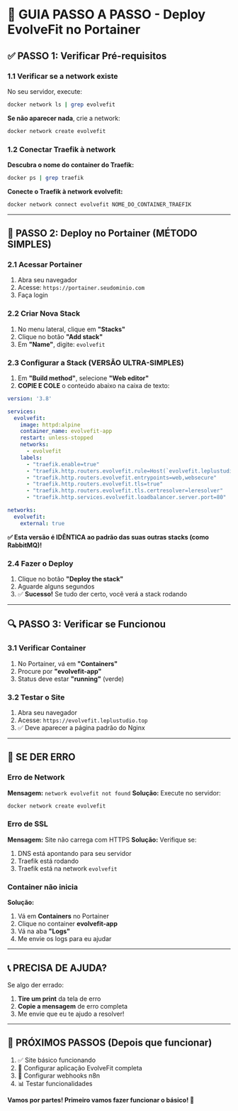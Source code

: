 # 🚀 GUIA PASSO A PASSO - Deploy EvolveFit no Portainer

## ✅ **PASSO 1: Verificar Pré-requisitos**

### 1.1 Verificar se a network existe
No seu servidor, execute:
```bash
docker network ls | grep evolvefit
```

**Se não aparecer nada**, crie a network:
```bash
docker network create evolvefit
```

### 1.2 Conectar Traefik à network
**Descubra o nome do container do Traefik:**
```bash
docker ps | grep traefik
```

**Conecte o Traefik à network evolvefit:**
```bash
docker network connect evolvefit NOME_DO_CONTAINER_TRAEFIK
```

---

## 🎯 **PASSO 2: Deploy no Portainer (MÉTODO SIMPLES)**

### 2.1 Acessar Portainer
1. Abra seu navegador
2. Acesse: `https://portainer.seudominio.com`
3. Faça login

### 2.2 Criar Nova Stack
1. No menu lateral, clique em **"Stacks"**
2. Clique no botão **"Add stack"**
3. Em **"Name"**, digite: `evolvefit`

### 2.3 Configurar a Stack (VERSÃO ULTRA-SIMPLES)
1. Em **"Build method"**, selecione **"Web editor"**
2. **COPIE E COLE** o conteúdo abaixo na caixa de texto:

```yaml
version: '3.8'

services:
  evolvefit:
    image: httpd:alpine
    container_name: evolvefit-app
    restart: unless-stopped
    networks:
      - evolvefit
    labels:
      - "traefik.enable=true"
      - "traefik.http.routers.evolvefit.rule=Host(`evolvefit.leplustudio.top`)"
      - "traefik.http.routers.evolvefit.entrypoints=web,websecure"
      - "traefik.http.routers.evolvefit.tls=true"
      - "traefik.http.routers.evolvefit.tls.certresolver=leresolver"
      - "traefik.http.services.evolvefit.loadbalancer.server.port=80"

networks:
  evolvefit:
    external: true
```

**✅ Esta versão é IDÊNTICA ao padrão das suas outras stacks (como RabbitMQ)!**

### 2.4 Fazer o Deploy
1. Clique no botão **"Deploy the stack"**
2. Aguarde alguns segundos
3. ✅ **Sucesso!** Se tudo der certo, você verá a stack rodando

---

## 🔍 **PASSO 3: Verificar se Funcionou**

### 3.1 Verificar Container
1. No Portainer, vá em **"Containers"**
2. Procure por **"evolvefit-app"**
3. Status deve estar **"running"** (verde)

### 3.2 Testar o Site
1. Abra seu navegador
2. Acesse: `https://evolvefit.leplustudio.top`
3. ✅ Deve aparecer a página padrão do Nginx

---

## 🚨 **SE DER ERRO**

### Erro de Network
**Mensagem:** `network evolvefit not found`
**Solução:** Execute no servidor:
```bash
docker network create evolvefit
```

### Erro de SSL
**Mensagem:** Site não carrega com HTTPS
**Solução:** Verifique se:
1. DNS está apontando para seu servidor
2. Traefik está rodando
3. Traefik está na network `evolvefit`

### Container não inicia
**Solução:** 
1. Vá em **Containers** no Portainer
2. Clique no container **evolvefit-app**
3. Vá na aba **"Logs"**
4. Me envie os logs para eu ajudar

---

## 📞 **PRECISA DE AJUDA?**

Se algo der errado:
1. **Tire um print** da tela de erro
2. **Copie a mensagem** de erro completa
3. Me envie que eu te ajudo a resolver!

---

## 🎉 **PRÓXIMOS PASSOS (Depois que funcionar)**

1. ✅ Site básico funcionando
2. 🔄 Configurar aplicação EvolveFit completa
3. 🔗 Configurar webhooks n8n
4. 📊 Testar funcionalidades

**Vamos por partes! Primeiro vamos fazer funcionar o básico! 🚀**